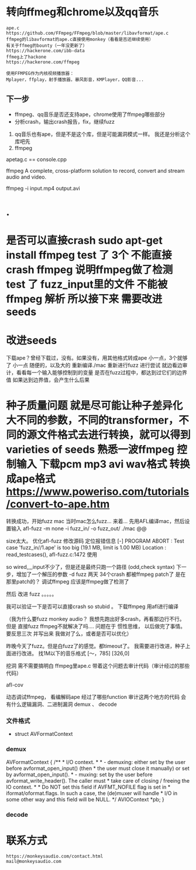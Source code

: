 # 转向ffmeg和chrome以及qq音乐
	ape.c
	https://github.com/FFmpeg/FFmpeg/blob/master/libavformat/ape.c
	ffmpeg的libavformat的ape.c直接使用monkey（看看是否还继续使用）
	有关于ffmeg的bounty（一年没更新了）
	https://hackerone.com/ibb-data
	ffmeg上了hackone
	https://hackerone.com/ffmpeg

	使用FFMPEG作为内核视频播放器：
	Mplayer，ffplay，射手播放器，暴风影音，KMPlayer，QQ影音...

## 下一步
* ffmpeg、qq音乐是否还支持ape，chrome使用了ffmpeg哪些部分
* 分析crash，输出crash报告，fix，继续fuzz

1. qq音乐也有ape，但是不是这个库，但是可能漏洞模式一样。
我还是分析这个库吧先
2. ffmpeg

apetag.c == console.cpp 

ffmpeg
A complete, cross-platform solution to record, convert and stream audio and video.

ffmpeg -i input.mp4 output.avi

.
======================
是否可以直接crash
	sudo apt-get install ffmpeg
	test 了 3个 不能直接crash ffmpeg
	说明ffmpeg做了检测
	test 了 fuzz_input里的文件 不能被ffmpeg 解析
	所以接下来 需要改进seeds
======================

改进seeds
======================
下载ape？曾经下载过，没有。如果没有，用其他格式转成ape
小一点，3个就够了
小一点 随便的，以及大的
重新编译./mac 重新进行fuzz 进行尝试
就边看边审计，看看每一个输入能够控制到的变量
是否在fuzz过程中，都达到过它们的边界值
如果达到边界值，会产生什么后果

种子质量问题
就是尽可能让种子差异化大不同的参数，不同的transformer，不同的源文件格式去进行转换，就可以得到 varieties of seeds
熟悉一波ffmpeg
控制输入
下载pcm mp3 avi wav格式
转换成ape格式
https://www.poweriso.com/tutorials/convert-to-ape.htm
======================
转换成功，开始fuzz mac
当时mac怎么fuzz... 来着...
先用AFL编译mac，然后设置输入
afl-fuzz -m none -i fuzz_in/ -o fuzz_out/ ./mac @@

size太大。
优化afl-fuzz 
	修改源码
	定位报错信息
	[-] PROGRAM ABORT : Test case 'fuzz_in//1.ape' is too big (19.1 MB, limit is 1.00 MB)
         Location : read_testcases(), afl-fuzz.c:1472
使用

so wired,,,,input不少了，但是还是最终只跑一个路径 (odd,check syntax) 
下一步，增加了一个解压的参数 -d
fuzz 两天 34个crash 都被ffmpeg patch了
是在那里patch的？ 调试ffmpeg  应该是ffmpeg做了检测了

然后 改进 fuzz
。。。。。

我可以验证一下是否可以直接crash
so stubid 。
下载ffmpeg 用afl进行编译

（我为什么要fuzz monkey audio？ 我想先跑出好多crash，再看那边行不行。 但是 直接fuzz ffmpeg不就解决了吗.... 问题在于 惯性思维， 以后做完了事情。要反思三次 并写出来 我做对了么，或者是否可以优化）

昨晚今天了fuzz。但是白fuzz了的感觉。都timeout了。 
我需要进行改进，种子上面进行改进。
找1M以下的音乐格式
[～，785] [326,0]

挖洞
需不需要搞明白 ffmpeg里ape.c
带着这个问题去审计代码（审计经过的那些代码）

afl-cov

动态调试ffmpeg， 看编解码ape 经过了哪些function
审计这两个地方的代码 会有什么逻辑漏洞、二进制漏洞
demux 、 decode

### 文件格式

* struct AVFormatContext

### demux

AVFormatContext
{
	/**
     * I/O context.
     *
     * - demuxing: either set by the user before avformat_open_input() (then
     *             the user must close it manually) or set by avformat_open_input().
     * - muxing: set by the user before avformat_write_header(). The caller must
     *           take care of closing / freeing the IO context.
     *
     * Do NOT set this field if AVFMT_NOFILE flag is set in
     * iformat/oformat.flags. In such a case, the (de)muxer will handle
     * I/O in some other way and this field will be NULL.
     */
	AVIOContext *pb;
}


### decode
# 联系方式
	https://monkeysaudio.com/contact.html
	mail@monkeysaudio.com